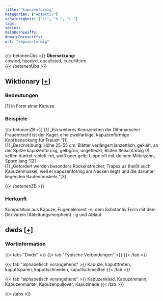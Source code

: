 ```yaml
---
title: "kapuzenförmig"
kategorien: ["Adjektiv"]
schwierigkeit: ["k1", "h_", "r_"]
tags:
series:
mainDornseiffs:
domainDornseiffs:
url: "kapuzenförmig"
---
```


{{< betonenÜbs >}}
**Übersetzung:**  
cowled, hooded, cucullated, cuculliform  
{{< /betonenÜbs >}}

## Wiktionary [[+](https://de.wiktionary.org/wiki/kapuzenförmig)]

### Bedeutungen
[1] in Form einer Kapuze  

### Beispiele
{{< betonenZB >}}
[1] „Ein weiteres Kennzeichen der Dithmarscher Frauentracht ist der Kagel, eine zweifarbige, kapuzenförmige Kopfbedeckung für Frauen.“[1]  
[1] „Beschreibung: Höhe 25-55 cm; Blätter verlängert lanzettlich, gekielt, an der Spitze kapuzenförmig, gelbgrün, ungefleckt; Blüten fleischfarbig (!), selten dunkel-violett-rot, weiß oder gelb; Lippe oft mit kleinem Mittelzahn, Sporn lang.“[2]  
[1] „Gefordert werden besonders Rückenstrecker, Trapezius (heißt auch Kapuzenmuskel, weil er kapuzenförmig am Nacken liegt) und die darunter liegenden Rautenmuskeln.“[3]  

{{< /betonenZB >}}
### Herkunft
Kompositum aus Kapuze, Fugenelement -n, dem Substantiv Form mit dem Derivatem (Ableitungsmorphem) -ig und Ablaut  



## dwds [[+](https://www.dwds.de/wb/kapuzenförmig)]

### Wortinformation
{{< tabs "Dwds" >}}
{{< tab "Typische Verbindungen" >}}
{{< /tab >}}

{{< tab "alphabetisch vorangehend" >}}
Kapuze, kaputttreten, kaputtsparen, kaputtschneiden, kaputtschmeißen
{{< /tab >}}

{{< tab "alphabetisch vorangehend" >}}
Kapuzenkleid, Kapuzenmann, Kapuzenmantel, Kapuzenpullover, Kapuzinade
{{< /tab >}}

{{< /tabs >}}


